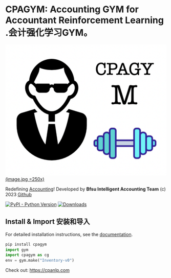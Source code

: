 # CPAGYM: Accounting GYM for Accountant Reinforcement Learning .会计强化学习GYM。
[![Logo](https://raw.githubusercontent.com/accounting-intelligent-ai/cpagym/main/cpagym.png)(image.jpg =250x)](https://cpanlp.com)

Redefining [Accounting](https://cpanlp.com/overview/redefine)!
Developed by **Bfsu Intelligent Accounting Team** (c) 2023
[Github](https://github.com/accounting-intelligent-ai/cpagym)

[![PyPI - Python Version](https://img.shields.io/static/v1?label=pypi&message=v0.0.12&color=blue)](https://pypi.org/project/cpanlp/)
[![Downloads](https://static.pepy.tech/badge/cpagym/week)](https://pepy.tech/project/cpagym)

## Install & Import 安装和导入
For detailed installation instructions, see the
[documentation](https://cpanlp.com/documentation).
```python
pip install cpagym
import gym
import cpagym as cg 
env = gym.make("Inventory-v0")
```


Check out: https://cpanlp.com